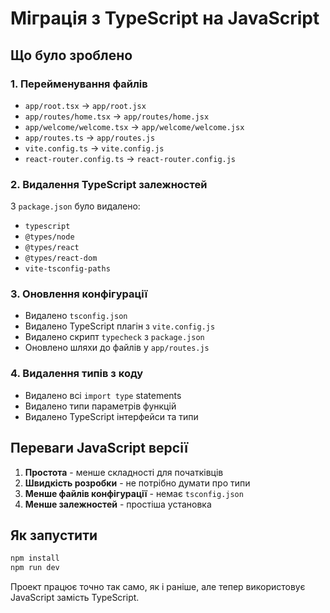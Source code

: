 # Міграція з TypeScript на JavaScript

## Що було зроблено

### 1. Перейменування файлів
- `app/root.tsx` → `app/root.jsx`
- `app/routes/home.tsx` → `app/routes/home.jsx`
- `app/welcome/welcome.tsx` → `app/welcome/welcome.jsx`
- `app/routes.ts` → `app/routes.js`
- `vite.config.ts` → `vite.config.js`
- `react-router.config.ts` → `react-router.config.js`

### 2. Видалення TypeScript залежностей
З `package.json` було видалено:
- `typescript`
- `@types/node`
- `@types/react`
- `@types/react-dom`
- `vite-tsconfig-paths`

### 3. Оновлення конфігурації
- Видалено `tsconfig.json`
- Видалено TypeScript плагін з `vite.config.js`
- Видалено скрипт `typecheck` з `package.json`
- Оновлено шляхи до файлів у `app/routes.js`

### 4. Видалення типів з коду
- Видалено всі `import type` statements
- Видалено типи параметрів функцій
- Видалено TypeScript інтерфейси та типи

## Переваги JavaScript версії

1. **Простота** - менше складності для початківців
2. **Швидкість розробки** - не потрібно думати про типи
3. **Менше файлів конфігурації** - немає `tsconfig.json`
4. **Менше залежностей** - простіша установка

## Як запустити

```bash
npm install
npm run dev
```

Проект працює точно так само, як і раніше, але тепер використовує JavaScript замість TypeScript. 